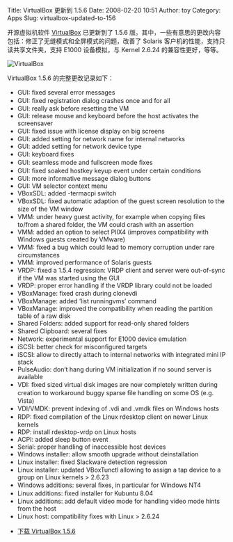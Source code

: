Title: VirtualBox 更新到 1.5.6
Date: 2008-02-20 10:51
Author: toy
Category: Apps
Slug: virtualbox-updated-to-156

开源虚拟机软件
[VirtualBox](http://linuxtoy.org/archives/virtualbox.html) 已更新到了
1.5.6
版。其中，一些有意思的更改内容包括：修正了无缝模式和全屏模式的问题，改善了
Solaris 客户机的性能，支持只读共享文件夹，支持 E1000 设备模拟，与 Kernel
2.6.24 的兼容性更好，等等。

![VirtualBox](http://i.linuxtoy.org/i/2007/10/virtualbox.png)

VirtualBox 1.5.6 的完整更改记录如下：

* GUI: ﬁxed several error messages  
* GUI: ﬁxed registration dialog crashes once and for all  
* GUI: really ask before resetting the VM  
* GUI: release mouse and keyboard before the host activates the
screensaver  
* GUI: ﬁxed issue with license display on big screens  
* GUI: added setting for network name for internal networks  
* GUI: added setting for network device type  
* GUI: keyboard ﬁxes  
* GUI: seamless mode and fullscreen mode ﬁxes  
* GUI: ﬁxed soaked hostkey keyup event under certain conditions  
* GUI: more informative message dialog buttons  
* GUI: VM selector context menu  
* VBoxSDL: added -termacpi switch  
* VBoxSDL: ﬁxed automatic adaption of the guest screen resolution to
the size of the VM window  
* VMM: under heavy guest activity, for example when copying ﬁles
to/from a shared folder, the VM could crash with an assertion  
* VMM: added an option to select PIIX4 (improves compatibility with
Windows guests created by VMware)  
* VMM: ﬁxed a bug which could lead to memory corruption under rare
circumstances  
* VMM: improved performance of Solaris guests  
* VRDP: ﬁxed a 1.5.4 regression: VRDP client and server were
out-of-sync if the VM was started using the GUI  
* VRDP: proper error handling if the VRDP library could not be loaded  
* VBoxManage: ﬁxed crash during clonevdi  
* VBoxManage: added ’list runningvms’ command  
* VBoxManage: improved the compatibility when reading the partition
table of a raw disk  
* Shared Folders: added support for read-only shared folders  
* Shared Clipboard: several ﬁxes  
* Network: experimental support for E1000 device emulation  
* iSCSI: better check for misconﬁgured targets  
* iSCSI: allow to directly attach to internal networks with integrated
mini IP stack  
* PulseAudio: don’t hang during VM initialization if no sound server
is available  
* VDI: ﬁxed sized virtual disk images are now completely written
during creation to workaround buggy sparse ﬁle handling on some OS (e.g.
Vista)  
* VDI/VMDK: prevent indexing of .vdi and .vmdk ﬁles on Windows hosts  
* RDP: ﬁxed compilation of the Linux rdesktop client on newer Linux
kernels  
* RDP: install rdesktop-vrdp on Linux hosts  
* ACPI: added sleep button event  
* Serial: proper handling of inaccessible host devices  
* Windows installer: allow smooth upgrade without deinstallation  
* Linux installer: ﬁxed Slackware detection regression  
* Linux installer: updated VBoxTunctl allowing to assign a tap device
to a group on Linux kernels > 2.6.23  
* Windows additions: several ﬁxes, in particular for Windows NT4  
* Linux additions: ﬁxed installer for Kubuntu 8.04  
* Linux additions: add default video mode for handling video mode
hints from the host  
* Linux host: compatibility ﬁxes with Linux > 2.6.24

- [下载 VirtualBox 1.5.6](http://www.virtualbox.org/wiki/Downloads)

